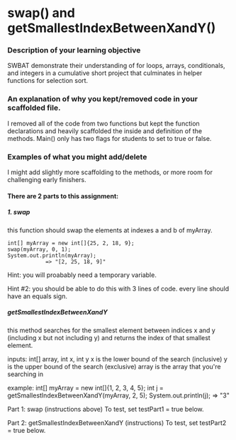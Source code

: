 # swap() and getSmallestIndexBetweenXandY()

### Description of your learning objective

SWBAT demonstrate their understanding of for loops, arrays, conditionals, and integers in a cumulative short project that culminates in helper functions for selection sort. 

### An explanation of why you kept/removed code in your scaffolded file.

I removed all of the code from two functions but kept the function declarations and heavily scaffolded the inside and definition of the methods. Main() only has two flags for students to set to true or false.


### Examples of what you might add/delete
I might add slightly more scaffolding to the methods, or more room for challenging early finishers. 

#### There are 2 parts to this assignment: 
##### 1. swap 
this function should swap the elements at indexes a and b of myArray.
```
int[] myArray = new int[]{25, 2, 18, 9};
swap(myArray, 0, 1);
System.out.println(myArray);
            => "[2, 25, 18, 9]"
```

Hint: you will proabably need a temporary variable.

Hint #2: you should be able to do this with 3 lines of code.
                    every line should have an equals sign. 

##### getSmallestIndexBetweenXandY
this method searches for the smallest element between indices x and y (including x but not including y) and returns the index of that smallest element.

inputs: int[] array, int x, int y
x is the lower bound of the search (inclusive)
y is the upper bound of the search (exclusive)
array is the array that you're searching in

 example:
 int[] myArray = new int[]{1, 2, 3, 4, 5};
 int j = getSmallestIndexBetweenXandY(myArray, 2, 5);
 System.out.println(j);
 => "3"



Part 1: swap (instructions above)
To test, set testPart1 = true below.

Part 2: getSmallestIndexBetweenXandY (instructions)
To test, set testPart2 = true below.


```java

```